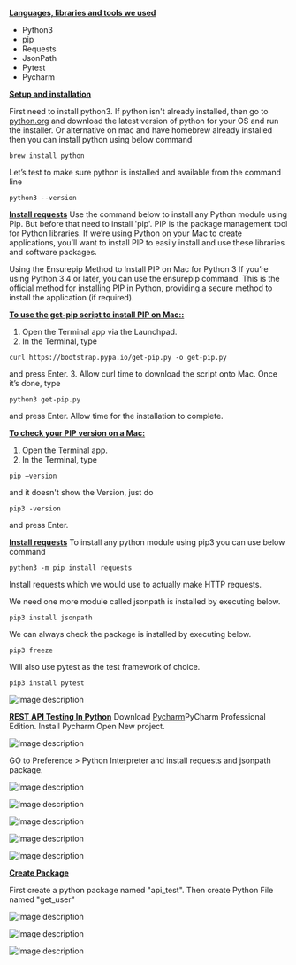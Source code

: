 **<u>Languages, libraries and tools we used</u>**

- Python3
- pip
- Requests
- JsonPath
- Pytest
- Pycharm

**<u>Setup and installation</u>**

First need to install python3. If python isn't already installed, then go to [python.org](python.org) and download the latest version of python for your OS and run the installer.
Or alternative on mac and have homebrew already installed then you can install python using below command

```
brew install python
```
Let’s test to make sure python is installed and available from the command line

```
python3 --version
```
**<u>Install requests</u>**
Use the command below to install any Python module using Pip. But before that need to install 'pip'. PIP is the package management tool for Python libraries. If we’re using Python on your Mac to create applications, you’ll want to install PIP to easily install and use these libraries and software packages.

Using the Ensurepip Method to Install PIP on Mac for Python 3
If you’re using Python 3.4 or later, you can use the ensurepip command. This is the official method for installing PIP in Python, providing a secure method to install the application (if required).

**<u>To use the get-pip script to install PIP on Mac::</u>**

1. Open the Terminal app via the Launchpad.
2. In the Terminal, type 

```
curl https://bootstrap.pypa.io/get-pip.py -o get-pip.py 
```
and press Enter.
3. Allow curl time to download the script onto Mac.
Once it’s done, type 

```
python3 get-pip.py 
```
and press Enter. Allow time for the installation to complete.

**<u>To check your PIP version on a Mac:</u>**
1. Open the Terminal app.
2. In the Terminal, type 


```
pip –version
```

and it doesn't show the Version, just do

```
pip3 -version
```
and press Enter.

**<u>Install requests</u>**
To install any python module using pip3 you can use below command

```
python3 -m pip install requests 
```
Install requests which we would use to actually make HTTP requests.

We need one more module called jsonpath is installed by executing below.


```
pip3 install jsonpath
```

We can always check the package is installed by executing below.

```
pip3 freeze 
```
Will also use pytest as the test framework of choice.

```
pip3 install pytest 
```

![Image description](https://dev-to-uploads.s3.amazonaws.com/uploads/articles/gm7lxcpqdgjhtjzgntx4.png)



**<u>REST API Testing In Python</u>**
Download [Pycharm](https://www.jetbrains.com/pycharm/)PyCharm Professional Edition. Install Pycharm Open New project.


![Image description](https://dev-to-uploads.s3.amazonaws.com/uploads/articles/dth223on04fmdxydxmjm.png)

GO to Preference > Python Interpreter and install requests and jsonpath package.

![Image description](https://dev-to-uploads.s3.amazonaws.com/uploads/articles/pvi5en81hr0v3yvl2ftv.png)


![Image description](https://dev-to-uploads.s3.amazonaws.com/uploads/articles/tfdqwo4e3md33sqnmvx3.png)


![Image description](https://dev-to-uploads.s3.amazonaws.com/uploads/articles/ta2w57wxtp8hlqngkj3e.png)


![Image description](https://dev-to-uploads.s3.amazonaws.com/uploads/articles/6so3ifk77jka9zppo8v1.png)

![Image description](https://dev-to-uploads.s3.amazonaws.com/uploads/articles/8a8eb06b2hnzqc5e427c.png)



**<u>Create Package</u>**

First create a python package named "api_test". Then create Python File named "get_user"


![Image description](https://dev-to-uploads.s3.amazonaws.com/uploads/articles/zeiextcd7d5jj1syekkr.png)


![Image description](https://dev-to-uploads.s3.amazonaws.com/uploads/articles/z5y1vdt0wbzvqina55e3.png)


![Image description](https://dev-to-uploads.s3.amazonaws.com/uploads/articles/kevrwgevo8tk8z16gyqk.png)





 

